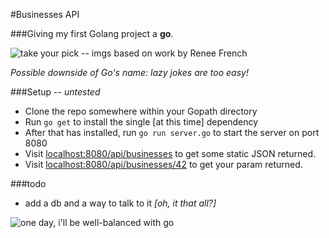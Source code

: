 #Businesses API

###Giving my first Golang project a **go**.

![take your pick -- imgs based on work by Renee French](https://blog.golang.org/gopher/usergroups.png)

_Possible downside of Go's name: lazy jokes are too easy!_

###Setup -- _untested_
- Clone the repo somewhere within your Gopath directory
- Run `go get` to install the single [at this time] dependency
- After that has installed, run `go run server.go` to start the server on port 8080
- Visit [localhost:8080/api/businesses](http://localhost:8080/api/businesses) to get some static JSON returned.
- Visit [localhost:8080/api/businesses/42](http://localhost:8080/api/businesses/42) to get your param returned.

###todo
- add a db and a way to talk to it _[oh, it that all?]_

![one day, i'll be well-balanced with go](https://media.giphy.com/media/67rLnLxPbC7VS/giphy.gif)
